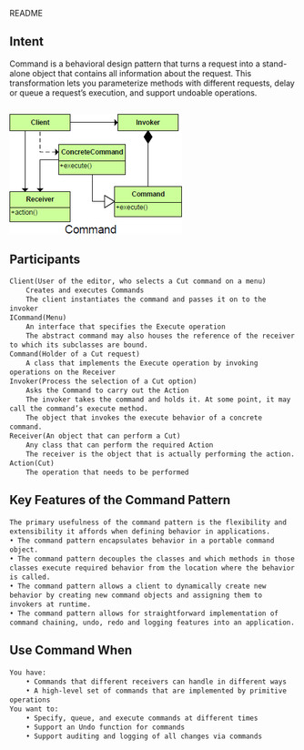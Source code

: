 README

## Intent ##

Command is a behavioral design pattern that turns a request into a stand-alone object that contains all information about the request. This transformation lets you parameterize methods with different requests, delay or queue a request’s execution, and support undoable operations.

##
![alt text](./Images/Command-1.md.png "Command")
##

## Participants ##

	Client(User of the editor, who selects a Cut command on a menu)
		Creates and executes Commands
		The client instantiates the command and passes it on to the invoker
	ICommand(Menu)
		An interface that specifies the Execute operation
		The abstract command may also houses the reference of the receiver to which its subclasses are bound.
	Command(Holder of a Cut request)
		A class that implements the Execute operation by invoking operations on the	Receiver
	Invoker(Process the selection of a Cut option)
		Asks the Command to carry out the Action
		The invoker takes the command and holds it.	At some point, it may call the command’s execute method.
		The object that invokes the execute behavior of a concrete command.
	Receiver(An object that can perform a Cut)
		Any class that can perform the required Action
		The receiver is the object that is actually performing the action.
	Action(Cut)
		The operation that needs to be performed

## Key Features of the Command Pattern

	The primary usefulness of the command pattern is the flexibility and extensibility it affords when defining behavior in applications.
	• The command pattern encapsulates behavior in a portable command object.
	• The command pattern decouples the classes and which methods in those classes execute required behavior from the location where the behavior is called.
	• The command pattern allows a client to dynamically create new behavior by creating new command objects and assigning them to invokers at runtime.
	• The command pattern allows for straightforward implementation of command chaining, undo, redo and logging features into an application.

## Use Command When ##

	You have:
		• Commands that different receivers can handle in different ways
		• A high-level set of commands that are implemented by primitive operations
	You want to:
		• Specify, queue, and execute commands at different times
		• Support an Undo function for commands
		• Support auditing and logging of all changes via commands
